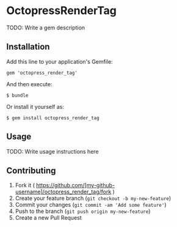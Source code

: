 # OctopressRenderTag

TODO: Write a gem description

## Installation

Add this line to your application's Gemfile:

    gem 'octopress_render_tag'

And then execute:

    $ bundle

Or install it yourself as:

    $ gem install octopress_render_tag

## Usage

TODO: Write usage instructions here

## Contributing

1. Fork it ( https://github.com/[my-github-username]/octopress_render_tag/fork )
2. Create your feature branch (`git checkout -b my-new-feature`)
3. Commit your changes (`git commit -am 'Add some feature'`)
4. Push to the branch (`git push origin my-new-feature`)
5. Create a new Pull Request
